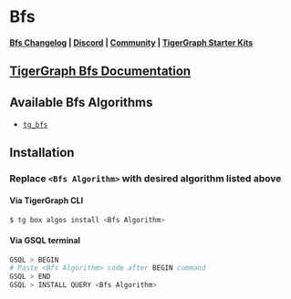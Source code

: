 
# Bfs

#### [Bfs Changelog](https://github.com/tigergraph/gsql-graph-algorithms/blob/master/algorithms/Path/bfs/CHANGELOG.md) | [Discord](https://discord.gg/vFbmPyvJJN) | [Community](https://community.tigergraph.com) | [TigerGraph Starter Kits](https://github.com/zrougamed/TigerGraph-Starter-Kits-Parser)

## [TigerGraph Bfs Documentation](https://docs.tigergraph.com/graph-ml/current/pathfinding-algorithms/bfs)

## Available Bfs Algorithms 

* [`tg_bfs`](https://github.com/tigergraph/gsql-graph-algorithms/blob/master/algorithms/Path/bfs/tg_bfs.gsql)

## Installation 

### Replace `<Bfs Algorithm>` with desired algorithm listed above 

#### Via TigerGraph CLI

```bash
$ tg box algos install <Bfs Algorithm>
```

#### Via GSQL terminal

```bash
GSQL > BEGIN
# Paste <Bfs Algorithm> code after BEGIN command
GSQL > END 
GSQL > INSTALL QUERY <Bfs Algorithm>
```
